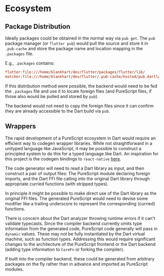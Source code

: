 # Ecosystem

## Package Distribution

Ideally packages could be obtained in the normal way via `pub get`.  The `pub` package manager (or `flutter pub`) would pull the source and store it in `.pub-cache` and store the package name and location mapping in the `.packages` file.

E.g., `.packages` contains:

```ini
flutter:file:///home/blankhart/dev/flutter/packages/flutter/lib/
matcher:file:///home/blankhart/dev/flutter/.pub-cache/hosted/pub.dartlang.org/matcher-0.12.6/lib/
```

If this distribution method were possible, the backend would need to be fed the `.packages` file and use it to locate foreign files (and PureScript files, if those also would be pulled and stored by `pub`).

The backend would not need to copy the foreign files since it can confirm they are already accessible to the Dart build via `pub`.

## Wrappers

The rapid development of a PureScript ecosystem in Dart would require an efficient way to codegen wrapper libraries.  While not straightforward in a unityped language like JavaScript, it may be possible to construct a principled system to do this for a typed language like Dart. An inspiration for this project is the codegen bindings to `react-native` [here](https://github.com/dwhitney/purescript-react-basic-native/tree/master/codegen).

The code generator will need to read a Dart library as input, and then construct a pair of output files:  The PureScript module declaring foreign imports, and the Dart FFI file calling into the original Dart library through appropriate curried functions (with stripped types).

In principle it might be possible to make direct use of the Dart library as the original FFI files.  The generated PureScript would need to devise some modifier like a trailing underscore to represent the corresponding (curried) functions.

There is concern about the Dart analyzer throwing runtime errors if it can't validate typecasts. Since the compiler backend currently omits type information from the generated code, PureScript code generally will pass in `dynamic` values.  These may not be fully instantiated by the Dart virtual machine, such as function types.  Addressing this would require significant changes to the architecture of the PureScript frontend or the Dart backend (adding type information to `CoreFn` or forking the compiler).

If built into the compiler backend, these could be generated from arbitrary packages on the fly rather than in advance and imported as PureScript modules.
